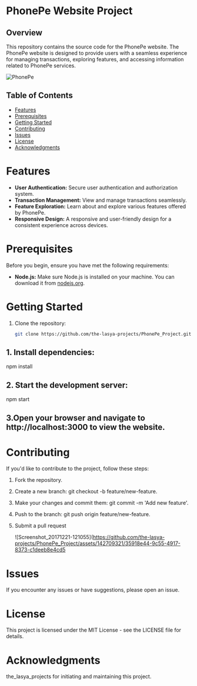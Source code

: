 # PhonePe Website Project

## Overview

This repository contains the source code for the PhonePe website. The PhonePe website is designed to provide users with a seamless experience for managing transactions, exploring features, and accessing information related to PhonePe services.

![PhonePe](https://github.com/the-lasya-projects/PhonePe_Project/assets/142709321/b623849d-a76b-4637-bf17-49ca9ad1af62)

## Table of Contents
- [Features](#Features)
- [Prerequisites](#Prerequisites)
- [Getting Started](#Gettingstarted)
- [Contributing](#contributing)
- [Issues](#Issues)
- [License](#license)
- [Acknowledgments](#Acknowledgments)


# Features

- **User Authentication:** Secure user authentication and authorization system.
- **Transaction Management:** View and manage transactions seamlessly.
- **Feature Exploration:** Learn about and explore various features offered by PhonePe.
- **Responsive Design:** A responsive and user-friendly design for a consistent experience across devices.

# Prerequisites

Before you begin, ensure you have met the following requirements:

- **Node.js:** Make sure Node.js is installed on your machine. You can download it from [nodejs.org](https://nodejs.org/).

# Getting Started

1. Clone the repository:

   ```bash
   git clone https://github.com/the-lasya-projects/PhonePe_Project.git
## 1. Install dependencies:
npm install
## 2. Start the development server:
npm start
## 3.Open your browser and navigate to http://localhost:3000 to view the website.

# Contributing
If you'd like to contribute to the project, follow these steps:

1. Fork the repository.
2. Create a new branch: git checkout -b feature/new-feature.
3. Make your changes and commit them: git commit -m 'Add new feature'.
4. Push to the branch: git push origin feature/new-feature.
5. Submit a pull request
   
   ![Screenshot_20171221-121055](https://github.com/the-lasya-projects/PhonePe_Project/assets/142709321/35918e44-9c55-4917-8373-c1deeb8e4cd5
   
# Issues
If you encounter any issues or have suggestions, please open an issue.
# License
This project is licensed under the MIT License - see the LICENSE file for details.
# Acknowledgments
the_lasya_projects for initiating and maintaining this project.















